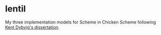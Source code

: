 # lentil
My three implementation models for Scheme in Chicken Scheme following [Kent Dybvig's dissertation](https://legacy.cs.indiana.edu/~dyb/pubs/3imp.pdf).
